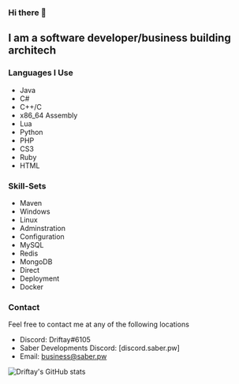 ### Hi there 👋

## I am a software developer/business building architech 

### Languages I Use
- Java
- C#
- C++/C
- x86_64 Assembly
- Lua
- Python
- PHP
- CS3
- Ruby
- HTML

### Skill-Sets
- Maven
- Windows
- Linux
- Adminstration
- Configuration
- MySQL
- Redis
- MongoDB
- Direct
- Deployment
- Docker

### Contact
Feel free to contact me at any of the following locations
- Discord: Driftay#6105
- Saber Developments Discord: [discord.saber.pw]
- Email: business@saber.pw

![Driftay's GitHub stats](https://github-readme-stats.vercel.app/api?username=Driftay&orgs=saberllc&theme=dracula&show_icons=true&count_private=true)

<!--
**Driftay/driftay** is a ✨ _special_ ✨ repository because its `README.md` (this file) appears on your GitHub profile.

Here are some ideas to get you started:

- 🔭 I’m currently working on ...
- 🌱 I’m currently learning ...
- 👯 I’m looking to collaborate on ...
- 🤔 I’m looking for help with ...
- 💬 Ask me about ...
- 📫 How to reach me: ...
- 😄 Pronouns: ...
- ⚡ Fun fact: ...
-->

